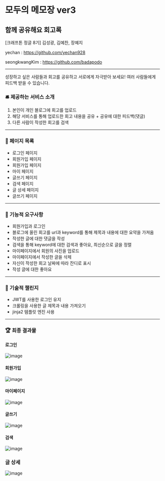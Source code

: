 # 모두의 메모장 ver3
## 함께 공유해요 회고록

[크래프톤 정글 8기] 김성광, 김예찬, 장예지


yechan : https://github.com/yechan928

seongkwangKim : https://github.com/badapodo


---

성장하고 싶은 사람들과 회고를 공유하고 서로에게 자극받아 보세요! 여러 사람들에게 피드백 받을 수 있습니다.

### 🛎️ 제공하는 서비스 소개
1. 본인이 개인 블로그에 회고를 업로드
2. 해당 서비스를 통해 업로드한 회고 내용을 공유 + 공유에 대한 피드백(댓글)
3. 다른 사람이 작성한 회고를 검색

---

### 📄 페이지 목록
* 로그인 페이지
* 회원가입 페이지
* 회원가입 페이지
* 마이 페이지
* 글쓰기 페이지
* 검색 페이지
* 글 상세 페이지
* 글쓰기 페이지

---

### 🚀 기능적 요구사항
* 회원가입과 로그인
* 블로그에 올린 회고를 url과 keyword를 통해 제목과 내용에 대한 요약을 가져옴
* 작성한 글에 대한 댓글을 작성
* 검색을 통해 keyword에 대한 검색과 좋아요, 최신순으로 글을 정렬
* 마이페이지에서 회원의 사진을 업로드
* 마이페이지에서 작성한 글을 삭제
* 자신이 작성한 회고 날짜에 따라 잔디로 표시
* 작성 글에 대한 좋아요

---

### 🏹 기술적 챌린지
* JWT를 사용한 로그인 유지
* 크롤링을 사용한 글 제목과 내용 가져오기
* jinja2 템플릿 엔진 사용

---

### 🏆 최종 결과물

#### 로그인
![image](https://github.com/user-attachments/assets/589973db-2a0b-4fc8-ac8b-913430d12965)

#### 회원가입
![image](https://github.com/user-attachments/assets/ec9c6dbb-441f-4fad-8f4d-6fb35c0c9175)

#### 마이페이지
![image](https://github.com/user-attachments/assets/d55b67b0-e417-45c2-b671-501fe362be07)

#### 글쓰기
![image](https://github.com/user-attachments/assets/5dec081b-8d07-467b-ba39-91cb29bfd10c)

#### 검색
![image](https://github.com/user-attachments/assets/b4fb88fc-66a3-49fe-b604-05d9434f5a77)

### 글 상세
![image](https://github.com/user-attachments/assets/3cf2e028-936d-49fa-9ea9-c8869737dcd0)


